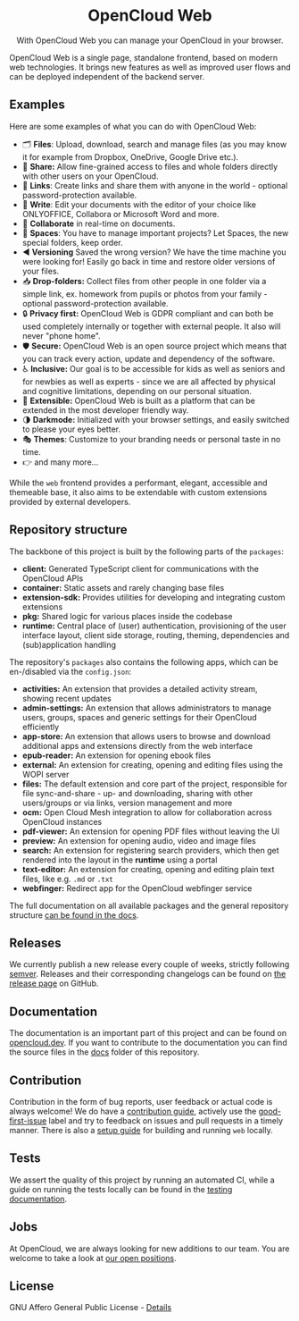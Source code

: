 <div align=center>

# OpenCloud Web
With OpenCloud Web you can manage your OpenCloud in your browser.

</div>

OpenCloud Web is a single page, standalone frontend, based on modern web technologies. It brings new features as well as improved user flows and can be deployed independent of the backend server.

## Examples
Here are some examples of what you can do with OpenCloud Web:
- 🗂 **Files**: Upload, download, search and manage files (as you may know it for example from Dropbox, OneDrive, Google Drive etc.).
- 👥 **Share:** Allow fine-grained access to files and whole folders directly with other users on your OpenCloud.
- 🔗 **Links**: Create links and share them with anyone in the world - optional password-protection available.
- 📝 **Write**: Edit your documents with the editor of your choice like ONLYOFFICE, Collabora or Microsoft Word and more.
- 🤝 **Collaborate** in real-time on documents.
- 🚀 **Spaces**: You have to manage important projects? Let Spaces, the new special folders, keep order. 
- ◀️ **Versioning** Saved the wrong version? We have the time machine you were looking for! Easily go back in time and restore older versions of your files.
- 📥 **Drop-folders:** Collect files from other people in one folder via a simple link, ex. homework from pupils or photos from your family - optional password-protection available.
- 🔒 **Privacy first:** OpenCloud Web is GDPR compliant and can both be used completely internally or together with external people. It also will never "phone home".
- 🛡 **Secure:** OpenCloud Web is an open source project which means that you can track every action, update and dependency of the software.
- ♿ **Inclusive:** Our goal is to be accessible for kids as well as seniors and for newbies as well as experts - since we are all affected by physical and cognitive limitations, depending on our personal situation.
- 🧩 **Extensible:** OpenCloud Web is built as a platform that can be extended in the most developer friendly way.
- 🌗 **Darkmode:** Initialized with your browser settings, and easily switched to please your eyes better.
- 🎭 **Themes**: Customize to your branding needs or personal taste in no time.
- 👉 and many more...

While the `web` frontend provides a performant, elegant, accessible and themeable base, it also aims to be extendable with custom extensions provided by external developers.

## Repository structure

The backbone of this project is built by the following parts of the `packages`:
- **client:** Generated TypeScript client for communications with the OpenCloud APIs
- **container:** Static assets and rarely changing base files
- **extension-sdk:** Provides utilities for developing and integrating custom extensions
- **pkg:** Shared logic for various places inside the codebase
- **runtime:** Central place of (user) authentication, provisioning of the user interface layout, client side storage, routing, theming, dependencies and (sub)application handling

The repository's `packages` also contains the following apps, which can be en-/disabled via the `config.json`:
- **activities:** An extension that provides a detailed activity stream, showing recent updates
- **admin-settings:** An extension that allows administrators to manage users, groups, spaces and generic settings for their OpenCloud efficiently
- **app-store:** An extension that allows users to browse and download additional apps and extensions directly from the web interface
- **epub-reader:** An extension for opening ebook files
- **external:** An extension for creating, opening and editing files using the WOPI server
- **files:** The default extension and core part of the project, responsible for file sync-and-share - up- and downloading, sharing with other users/groups or via links, version management and more
- **ocm:** Open Cloud Mesh integration to allow for collaboration across OpenCloud instances
- **pdf-viewer:** An extension for opening PDF files without leaving the UI
- **preview:** An extension for opening audio, video and image files
- **search:** An extension for registering search providers, which then get rendered into the layout in the **runtime** using a portal
- **text-editor:** An extension for creating, opening and editing plain text files, like e.g. `.md` or `.txt`
- **webfinger:** Redirect app for the OpenCloud webfinger service

The full documentation on all available packages and the general repository structure [can be found in the docs](https://docs.opencloud.eu/clients/web/development/repo-structure/).

## Releases
We currently publish a new release every couple of weeks, strictly following [semver](https://semver.org/). Releases and their corresponding changelogs can be found on [the release page](https://github.com/opencloud-eu/web/releases) on GitHub.

## Documentation
The documentation is an important part of this project and can be found on [opencloud.dev](https://docs.opencloud.eu/clients/web).
If you want to contribute to the documentation you can find the source files in the [docs](https://github.com/opencloud-eu/web/tree/main/docs) folder of this repository.

## Contribution
Contribution in the form of bug reports, user feedback or actual code is always welcome! We do have a [contribution guide](https://github.com/opencloud-eu/web/blob/main/.github/CONTRIBUTING.md), actively use the [good-first-issue](https://github.com/opencloud-eu/web/issues?q=is%3Aopen+is%3Aissue+label%3A%22good%20first%20issue%22) label and try to feedback on issues and pull requests in a timely manner. There is also a [setup guide](https://docs.opencloud.eu/clients/web/getting-started/) for building and running `web` locally.

## Tests
We assert the quality of this project by running an automated CI, while a guide on running the tests locally can be found in the [testing documentation](https://docs.opencloud.eu/clients/web/testing/testing/).

## Jobs
At OpenCloud, we are always looking for new additions to our team. You are welcome to take a look at [our open positions](https://www.heinlein-support.de/jobs). 

## License
GNU Affero General Public License - [Details](https://github.com/opencloud-eu/web/blob/main/LICENSE)
